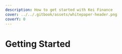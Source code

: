 ```yaml
---
description: How to get started with Kei Finance
cover: ../../.gitbook/assets/whitepaper-header.png
coverY: 0
---
```


# Getting Started

